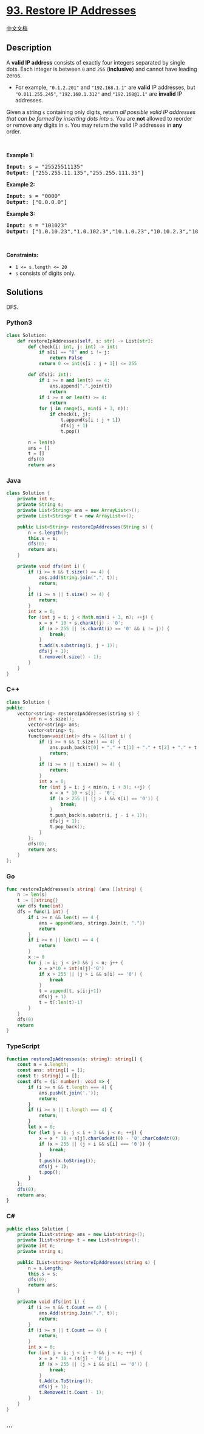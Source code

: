 # [93. Restore IP Addresses](https://leetcode.com/problems/restore-ip-addresses)

[中文文档](/solution/0000-0099/0093.Restore%20IP%20Addresses/README.md)

## Description

<p>A <strong>valid IP address</strong> consists of exactly four integers separated by single dots. Each integer is between <code>0</code> and <code>255</code> (<strong>inclusive</strong>) and cannot have leading zeros.</p>

<ul>
	<li>For example, <code>&quot;0.1.2.201&quot;</code> and <code>&quot;192.168.1.1&quot;</code> are <strong>valid</strong> IP addresses, but <code>&quot;0.011.255.245&quot;</code>, <code>&quot;192.168.1.312&quot;</code> and <code>&quot;192.168@1.1&quot;</code> are <strong>invalid</strong> IP addresses.</li>
</ul>

<p>Given a string <code>s</code> containing only digits, return <em>all possible valid IP addresses that can be formed by inserting dots into </em><code>s</code>. You are <strong>not</strong> allowed to reorder or remove any digits in <code>s</code>. You may return the valid IP addresses in <strong>any</strong> order.</p>

<p>&nbsp;</p>
<p><strong class="example">Example 1:</strong></p>

<pre>
<strong>Input:</strong> s = &quot;25525511135&quot;
<strong>Output:</strong> [&quot;255.255.11.135&quot;,&quot;255.255.111.35&quot;]
</pre>

<p><strong class="example">Example 2:</strong></p>

<pre>
<strong>Input:</strong> s = &quot;0000&quot;
<strong>Output:</strong> [&quot;0.0.0.0&quot;]
</pre>

<p><strong class="example">Example 3:</strong></p>

<pre>
<strong>Input:</strong> s = &quot;101023&quot;
<strong>Output:</strong> [&quot;1.0.10.23&quot;,&quot;1.0.102.3&quot;,&quot;10.1.0.23&quot;,&quot;10.10.2.3&quot;,&quot;101.0.2.3&quot;]
</pre>

<p>&nbsp;</p>
<p><strong>Constraints:</strong></p>

<ul>
	<li><code>1 &lt;= s.length &lt;= 20</code></li>
	<li><code>s</code> consists of digits only.</li>
</ul>

## Solutions

DFS.

<!-- tabs:start -->

### **Python3**

```python
class Solution:
    def restoreIpAddresses(self, s: str) -> List[str]:
        def check(i: int, j: int) -> int:
            if s[i] == "0" and i != j:
                return False
            return 0 <= int(s[i : j + 1]) <= 255

        def dfs(i: int):
            if i >= n and len(t) == 4:
                ans.append(".".join(t))
                return
            if i >= n or len(t) >= 4:
                return
            for j in range(i, min(i + 3, n)):
                if check(i, j):
                    t.append(s[i : j + 1])
                    dfs(j + 1)
                    t.pop()

        n = len(s)
        ans = []
        t = []
        dfs(0)
        return ans
```

### **Java**

```java
class Solution {
    private int n;
    private String s;
    private List<String> ans = new ArrayList<>();
    private List<String> t = new ArrayList<>();

    public List<String> restoreIpAddresses(String s) {
        n = s.length();
        this.s = s;
        dfs(0);
        return ans;
    }

    private void dfs(int i) {
        if (i >= n && t.size() == 4) {
            ans.add(String.join(".", t));
            return;
        }
        if (i >= n || t.size() >= 4) {
            return;
        }
        int x = 0;
        for (int j = i; j < Math.min(i + 3, n); ++j) {
            x = x * 10 + s.charAt(j) - '0';
            if (x > 255 || (s.charAt(i) == '0' && i != j)) {
                break;
            }
            t.add(s.substring(i, j + 1));
            dfs(j + 1);
            t.remove(t.size() - 1);
        }
    }
}
```

### **C++**

```cpp
class Solution {
public:
    vector<string> restoreIpAddresses(string s) {
        int n = s.size();
        vector<string> ans;
        vector<string> t;
        function<void(int)> dfs = [&](int i) {
            if (i >= n && t.size() == 4) {
                ans.push_back(t[0] + "." + t[1] + "." + t[2] + "." + t[3]);
                return;
            }
            if (i >= n || t.size() >= 4) {
                return;
            }
            int x = 0;
            for (int j = i; j < min(n, i + 3); ++j) {
                x = x * 10 + s[j] - '0';
                if (x > 255 || (j > i && s[i] == '0')) {
                    break;
                }
                t.push_back(s.substr(i, j - i + 1));
                dfs(j + 1);
                t.pop_back();
            }
        };
        dfs(0);
        return ans;
    }
};
```

### **Go**

```go
func restoreIpAddresses(s string) (ans []string) {
	n := len(s)
	t := []string{}
	var dfs func(int)
	dfs = func(i int) {
		if i >= n && len(t) == 4 {
			ans = append(ans, strings.Join(t, "."))
			return
		}
		if i >= n || len(t) == 4 {
			return
		}
		x := 0
		for j := i; j < i+3 && j < n; j++ {
			x = x*10 + int(s[j]-'0')
			if x > 255 || (j > i && s[i] == '0') {
				break
			}
			t = append(t, s[i:j+1])
			dfs(j + 1)
			t = t[:len(t)-1]
		}
	}
	dfs(0)
	return
}
```

### **TypeScript**

```ts
function restoreIpAddresses(s: string): string[] {
    const n = s.length;
    const ans: string[] = [];
    const t: string[] = [];
    const dfs = (i: number): void => {
        if (i >= n && t.length === 4) {
            ans.push(t.join('.'));
            return;
        }
        if (i >= n || t.length === 4) {
            return;
        }
        let x = 0;
        for (let j = i; j < i + 3 && j < n; ++j) {
            x = x * 10 + s[j].charCodeAt(0) - '0'.charCodeAt(0);
            if (x > 255 || (j > i && s[i] === '0')) {
                break;
            }
            t.push(x.toString());
            dfs(j + 1);
            t.pop();
        }
    };
    dfs(0);
    return ans;
}
```

### **C#**

```cs
public class Solution {
    private IList<string> ans = new List<string>();
    private IList<string> t = new List<string>();
    private int n;
    private string s;

    public IList<string> RestoreIpAddresses(string s) {
        n = s.Length;
        this.s = s;
        dfs(0);
        return ans;
    }

    private void dfs(int i) {
        if (i >= n && t.Count == 4) {
            ans.Add(string.Join(".", t));
            return;
        }
        if (i >= n || t.Count == 4) {
            return;
        }
        int x = 0;
        for (int j = i; j < i + 3 && j < n; ++j) {
            x = x * 10 + (s[j] - '0');
            if (x > 255 || (j > i && s[i] == '0')) {
                break;
            }
            t.Add(x.ToString());
            dfs(j + 1);
            t.RemoveAt(t.Count - 1);
        }
    }
}
```

### **...**

```

```

<!-- tabs:end -->
